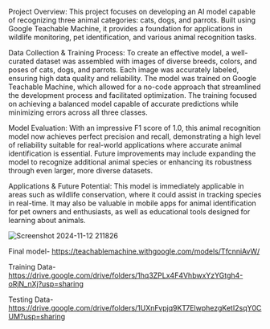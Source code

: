 Project Overview:
This project focuses on developing an AI model capable of recognizing three animal categories: cats, dogs, and parrots. Built using Google Teachable Machine, it provides a foundation for applications in wildlife monitoring, pet identification, and various animal recognition tasks.

Data Collection & Training Process:
To create an effective model, a well-curated dataset was assembled with images of diverse breeds, colors, and poses of cats, dogs, and parrots. Each image was accurately labeled, ensuring high data quality and reliability. The model was trained on Google Teachable Machine, which allowed for a no-code approach that streamlined the development process and facilitated optimization. The training focused on achieving a balanced model capable of accurate predictions while minimizing errors across all three classes.

Model Evaluation:
With an impressive F1 score of 1.0, this animal recognition model now achieves perfect precision and recall, demonstrating a high level of reliability suitable for real-world applications where accurate animal identification is essential. Future improvements may include expanding the model to recognize additional animal species or enhancing its robustness through even larger, more diverse datasets.

Applications & Future Potential:
This model is immediately applicable in areas such as wildlife conservation, where it could assist in tracking species in real-time. It may also be valuable in mobile apps for animal identification for pet owners and enthusiasts, as well as educational tools designed for learning about animals.

![Screenshot 2024-11-12 211826](https://github.com/user-attachments/assets/b86ebe7d-9d10-4087-b2d4-a53bd3df2cf6)




Final model- https://teachablemachine.withgoogle.com/models/TfcnniAvW/ 

Training Data- https://drive.google.com/drive/folders/1hq3ZPLx4F4VhbwxYzYGtgh4-oRjN_nXj?usp=sharing 

Testing Data- https://drive.google.com/drive/folders/1UXnFvpjq9KT7ElwphezgKetI2sqY0CUM?usp=sharing

